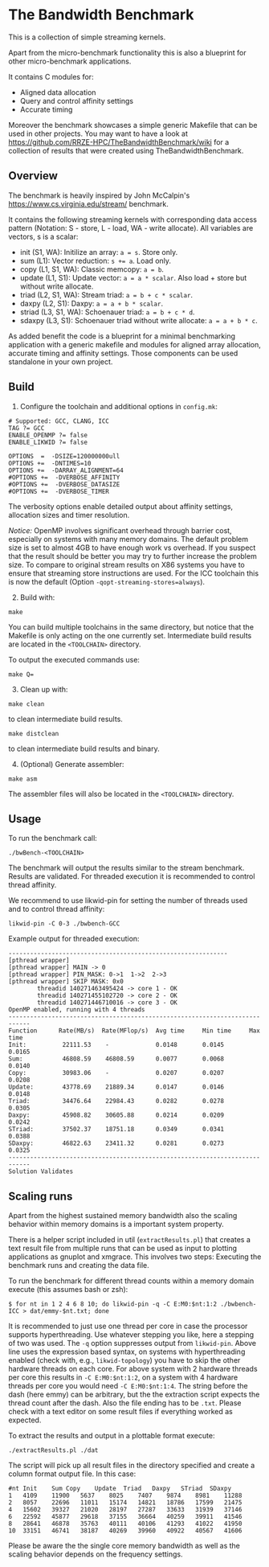 # The Bandwidth Benchmark

This is a collection of simple streaming kernels.

Apart from the micro-benchmark functionality this is also a blueprint for other micro-benchmark applications.

It contains C modules for:
* Aligned data allocation
* Query and control affinity settings
* Accurate timing

Moreover the benchmark showcases a simple generic Makefile that can be used in other projects.
You may want to have a look at https://github.com/RRZE-HPC/TheBandwidthBenchmark/wiki for a collection of results that were created using TheBandwidthBenchmark.

## Overview

The benchmark is heavily inspired by John McCalpin's https://www.cs.virginia.edu/stream/ benchmark.

It contains the following streaming kernels with corresponding data access pattern (Notation: S - store, L - load, WA - write allocate). All variables are vectors, s is a scalar:

* init (S1, WA): Initilize an array: `a = s`. Store only.
* sum (L1): Vector reduction: `s += a`. Load only.
* copy  (L1, S1, WA): Classic memcopy: `a = b`.
* update (L1, S1): Update vector: `a = a * scalar`. Also load + store but without write allocate.
* triad (L2, S1, WA): Stream triad: `a = b + c * scalar`.
* daxpy (L2, S1): Daxpy: `a = a + b * scalar`.
* striad (L3, S1, WA): Schoenauer triad: `a = b + c * d`.
* sdaxpy (L3, S1): Schoenauer triad without write allocate: `a = a + b * c`.

As added benefit the code is a blueprint for a minimal benchmarking application with a generic makefile and modules for aligned array allocation, accurate timing and affinity settings. Those components can be used standalone in your own project.

## Build

1. Configure the toolchain and additional options in `config.mk`:
```
# Supported: GCC, CLANG, ICC
TAG ?= GCC
ENABLE_OPENMP ?= false
ENABLE_LIKWID ?= false

OPTIONS  =  -DSIZE=120000000ull
OPTIONS +=  -DNTIMES=10
OPTIONS +=  -DARRAY_ALIGNMENT=64
#OPTIONS +=  -DVERBOSE_AFFINITY
#OPTIONS +=  -DVERBOSE_DATASIZE
#OPTIONS +=  -DVERBOSE_TIMER
```

The verbosity options enable detailed output about affinity settings, allocation sizes and timer resolution.

*Notice:* OpenMP involves significant overhead through barrier cost, especially on systems with many memory domains. The default problem size is set to almost 4GB to have enough work vs overhead. If you suspect that the result should be better you may try to further increase the problem size. To compare to original stream results on X86 systems you have to ensure that streaming store instructions are used. For the ICC toolchain this is now the default (Option `-qopt-streaming-stores=always`). 

2. Build with:
```
make
```

You can build multiple toolchains in the same directory, but notice that the Makefile is only acting on the one currently set. Intermediate build results are located in the `<TOOLCHAIN>` directory.

To output the executed commands use:
```
make Q=
```

3. Clean up with:
```
make clean
```
to clean intermediate build results.

```
make distclean
```
to clean intermediate build results and binary.

4. (Optional) Generate assembler:
```
make asm
```
The assembler files will also be located in the `<TOOLCHAIN>` directory.

## Usage

To run the benchmark call:
```
./bwBench-<TOOLCHAIN>
```

The benchmark will output the results similar to the stream benchmark. Results are validated.
For threaded execution it is recommended to control thread affinity.

We recommend to use likwid-pin for setting the number of threads used and to control thread affinity:
```
likwid-pin -C 0-3 ./bwbench-GCC
```

Example output for threaded execution:
```
-------------------------------------------------------------
[pthread wrapper]
[pthread wrapper] MAIN -> 0
[pthread wrapper] PIN_MASK: 0->1  1->2  2->3
[pthread wrapper] SKIP MASK: 0x0
        threadid 140271463495424 -> core 1 - OK
        threadid 140271455102720 -> core 2 - OK
        threadid 140271446710016 -> core 3 - OK
OpenMP enabled, running with 4 threads
----------------------------------------------------------------------------
Function      Rate(MB/s)  Rate(MFlop/s)  Avg time     Min time     Max time
Init:          22111.53    -             0.0148       0.0145       0.0165
Sum:           46808.59    46808.59      0.0077       0.0068       0.0140
Copy:          30983.06    -             0.0207       0.0207       0.0208
Update:        43778.69    21889.34      0.0147       0.0146       0.0148
Triad:         34476.64    22984.43      0.0282       0.0278       0.0305
Daxpy:         45908.82    30605.88      0.0214       0.0209       0.0242
STriad:        37502.37    18751.18      0.0349       0.0341       0.0388
SDaxpy:        46822.63    23411.32      0.0281       0.0273       0.0325
----------------------------------------------------------------------------
Solution Validates
```

## Scaling runs

Apart from the highest sustained memory bandwidth also the scaling behavior within memory domains is a important system property.

There is a helper script included in util (```extractResults.pl```) that creates a text result file from multiple runs that can be used as input to plotting applications as gnuplot and xmgrace.
This involves two steps: Executing the benchmark runs and creating the data file.

To run the benchmark for different thread counts within a memory domain execute (this assumes bash or zsh):
```
$ for nt in 1 2 4 6 8 10; do likwid-pin -q -C E:M0:$nt:1:2 ./bwbench-ICC > dat/emmy-$nt.txt; done
```

It is recommended to just use one thread per core in case the processor supports hyperthreading.
Use whatever stepping you like, here a stepping of two was used.
The ```-q``` option suppresses output from ```likwid-pin```.
Above line uses the expression based syntax, on systems with hyperthreading enabled (check with, e.g., ```likwid-topology```) you have to skip the other hardware threads on each core.
For above system with 2 hardware threads per core this results in ```-C E:M0:$nt:1:2```, on a system with 4 hardware threads per core you would need ```-C E:M0:$nt:1:4```.
The string before the dash (here emmy) can be arbitrary, but the the extraction script expects the thread count after the dash.
Also the file ending has to be ```.txt```.
Please check with a text editor on some result files if everything worked as expected.

To extract the results and output in a plottable format execute:
```
./extractResults.pl ./dat
```

The script will pick up all result files in the directory specified and create a column format output file.
In this case:
```
#nt	Init	Sum	Copy	Update	Triad	Daxpy	STriad	SDaxpy
1	4109	11900	5637	8025	7407	9874	8981	11288
2	8057	22696	11011	15174	14821	18786	17599	21475
4	15602	39327	21020	28197	27287	33633	31939	37146
6	22592	45877	29618	37155	36664	40259	39911	41546
8	28641	46878	35763	40111	40106	41293	41022	41950
10	33151	46741	38187	40269	39960	40922	40567	41606
```

Please be aware the the single core memory bandwidth as well as the scaling behavior depends on the frequency settings.
